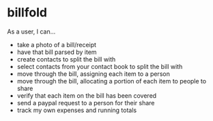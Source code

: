 billfold
========

As a user, I can...
- take a photo of a bill/receipt
- have that bill parsed by item
- create contacts to split the bill with
- select contacts from your contact book to split the bill with
- move through the bill, assigning each item to a person
- move through the bill, allocating a portion of each item to people to share
- verify that each item on the bill has been covered
- send a paypal request to a person for their share
- track my own expenses and running totals
